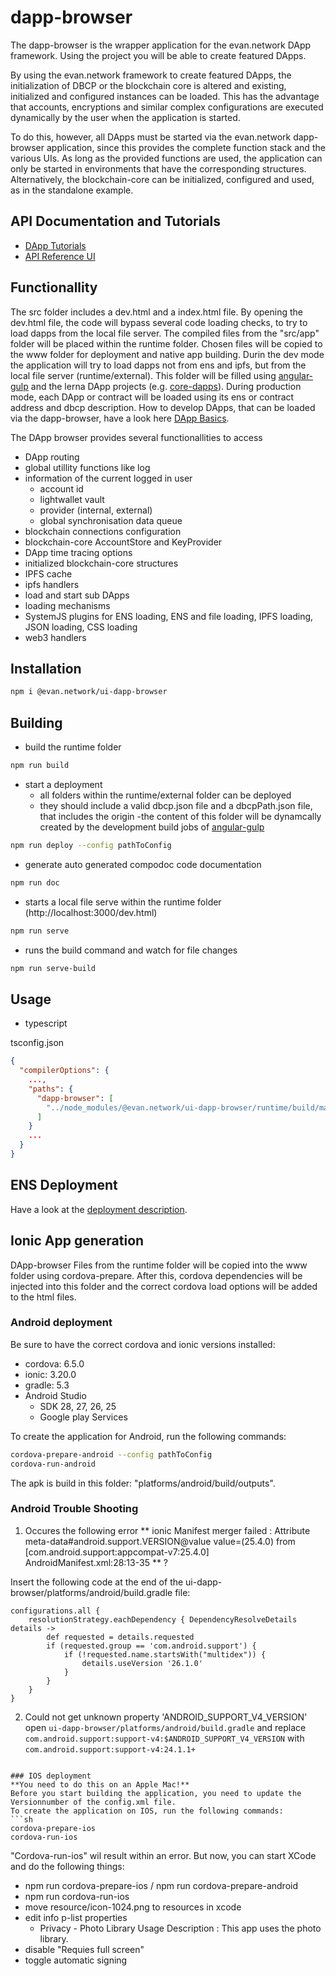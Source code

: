 # dapp-browser
The dapp-browser is the wrapper application for the evan.network DApp framework. Using the project you will be able to create featured DApps.

By using the evan.network framework to create featured DApps, the initialization of DBCP or the blockchain core is altered and existing, initialized and configured instances can be loaded. This has the advantage that accounts, encryptions and similar complex configurations are executed dynamically by the user when the application is started.

To do this, however, all DApps must be started via the evan.network dapp-browser application, since this provides the complete function stack and the various UIs. As long as the provided functions are used, the application can only be started in environments that have the corresponding structures. Alternatively, the blockchain-core can be initialized, configured and used, as in the standalone example.

## API Documentation and Tutorials
- [DApp Tutorials](https://evannetwork.github.io/dapps/basics)
- [API Reference UI](https://ipfs.test.evan.network/ipns/QmReXE5YkiXviaHNG1ASfY6fFhEoiDKuSkgY4hxgZD9Gm8/dapp-browser/index.html)

## Functionallity
The src folder includes a dev.html and a index.html file. By opening the dev.html file, the code will bypass several code loading checks, to try to load dapps from the local file server. The compiled files from the "src/app" folder will be placed within the runtime folder. Chosen files will be copied to the www folder for deployment and native app building. Durin the dev mode the application will try to load dapps not from ens and ipfs, but from the local file server (runtime/external). This folder will be filled using [angular-gulp](https://github.com/evannetwork/angular-gulp) and the lerna DApp projects (e.g. [core-dapps](https://github.com/evannetwork/ui-core-dapps)). During production mode, each DApp or contract will be loaded using its ens or contract address and dbcp description. How to develop DApps, that can be loaded via the dapp-browser, have a look here [DApp Basics](https://evannetwork.github.io/dapps/basics).

The DApp browser provides several functionallities to access
- DApp routing
- global utillity functions like log
- information of the current logged in user
  - account id
  - lightwallet vault
  - provider (internal, external)
  - global synchronisation data queue
- blockchain connections configuration
- blockchain-core AccountStore and KeyProvider
- DApp time tracing options
- initialized blockchain-core structures
- IPFS cache
- ipfs handlers
- load and start sub DApps
- loading mechanisms
- SystemJS plugins for ENS loading, ENS and file loading, IPFS loading, JSON loading, CSS loading
- web3 handlers

## Installation
```sh
npm i @evan.network/ui-dapp-browser
```

## Building
- build the runtime folder
```sh
npm run build
```
- start a deployment
  - all folders within the runtime/external folder can be deployed
  - they should include a valid dbcp.json file and a dbcpPath.json file, that includes the origin
  -the content of this folder will be dynamcally created by the development build jobs of [angular-gulp](https://github.com/evannetwork/angular-gulp)

```sh
npm run deploy --config pathToConfig
```

- generate auto generated compodoc code documentation
```sh
npm run doc
```

- starts a local file serve within the runtime folder (http://localhost:3000/dev.html)
```sh
npm run serve
```

- runs the build command and watch for file changes
```sh
npm run serve-build
```

## Usage
- typescript

tsconfig.json
```json
{
  "compilerOptions": {
    ...,
    "paths": {
      "dapp-browser": [
        "../node_modules/@evan.network/ui-dapp-browser/runtime/build/main.js"
      ]
    }
    ...
  }
}
```

## ENS Deployment
Have a look at the [deployment description](https://evannetwork.github.io/dev/deployment).

## Ionic App generation
DApp-browser Files from the runtime folder will be copied into the www folder using cordova-prepare. After this, cordova dependencies will be injected into this folder and the correct cordova load options will be added to the html files.

### Android deployment
Be sure to have the correct cordova and ionic versions installed:

- cordova: 6.5.0
- ionic: 3.20.0
- gradle: 5.3
- Android Studio
  - SDK 28, 27, 26, 25
  - Google play Services

To create the application for Android, run the following commands:
```sh
cordova-prepare-android --config pathToConfig
cordova-run-android
```

The apk is build in this folder: "platforms/android/build/outputs".

### Android Trouble Shooting

1. Occures the following error ** ionic Manifest merger failed : Attribute meta-data#android.support.VERSION@value value=(25.4.0) from [com.android.support:appcompat-v7:25.4.0] AndroidManifest.xml:28:13-35 ** ?

Insert the following code at the end of the ui-dapp-browser/platforms/android/build.gradle file:

```
configurations.all {
    resolutionStrategy.eachDependency { DependencyResolveDetails details ->
        def requested = details.requested
        if (requested.group == 'com.android.support') {
            if (!requested.name.startsWith("multidex")) {
                details.useVersion '26.1.0'
            }
        }
    }
}
```

2. Could not get unknown property 'ANDROID_SUPPORT_V4_VERSION'
open ``ui-dapp-browser/platforms/android/build.gradle`` and replace ``com.android.support:support-v4:$ANDROID_SUPPORT_V4_VERSION`` with ``com.android.support:support-v4:24.1.1+``

```

### IOS deployment
**You need to do this on an Apple Mac!**
Before you start building the application, you need to update the Versionnumber of the config.xml file.
To create the application on IOS, run the following commands:
```sh
cordova-prepare-ios
cordova-run-ios
```
"Cordova-run-ios" wil result within an error. But now, you can start XCode and do the following things:
- npm run cordova-prepare-ios / npm run cordova-prepare-android
- npm run cordova-run-ios
- move resource/icon-1024.png to resources in xcode
- edit info p-list properties
  - Privacy - Photo Library Usage Description : This app uses the photo library.
- disable "Requies full screen"
- toggle automatic signing
